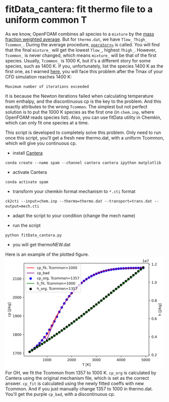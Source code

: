 # fitData_cantera: fit thermo file to a uniform common T

As we know, OpenFOAM combines all species to a `mixture` by the [mass fraction weighted average](https://github.com/OpenFOAM/OpenFOAM-7/blob/master/src/thermophysicalModels/reactionThermo/mixtures/multiComponentMixture/multiComponentMixture.C#L130).
But for `thermo.dat`, we have `Tlow_` `Thigh_` `Tcommon_`.
During the average procedure, [`operator+=`](https://github.com/OpenFOAM/OpenFOAM-7/blob/master/src/thermophysicalModels/specie/thermo/janaf/janafThermoI.H#L268) is called.
You will find that the final `mixture_` will get the lowest `Tlow_`, highest `Thigh_`.
However, `Tcommon_` is never changed, which means `mixture_` will be that of the first species.
Usually, `Tcommon_` is 1000 K, but it's a different story for some species, such as 1400 K.
If you, unfortunately, list the species 1400 K as the first one, as I warned [here](https://github.com/ZhangYanTJU/chemicalMechanisms), you will face this problem after the Tmax of your CFD simulation reaches 1400 K:
```
Maximum number of iterations exceeded
```
It is because the Newton iterations failed when calculating temperature from enthalpy, and the discontinuous cp is the key to the problem.
And this exactly attributes to the wrong `Tcommon`.
The simplest but not perfect solution is to put the 1000 K species as the first one (in `chem.inp`, where OpenFOAM reads species list).
Also, you can use fitData utility in Chemkin, which can only fit one species at a time.

This script is developed to completely solve this problem.
Only need to run once this script, you'll get a fresh new thermo.dat, with a uniform Tcommon, which will give you continuous cp.

- install [Cantera](https://github.com/Cantera/cantera)

```shell
conda create --name spam --channel cantera cantera ipython matplotlib
```

- activate Cantera

```shell
conda activate spam
```

- transform your chemkin format mechanism to `*.cti` format

```shell
ck2cti --input=chem.inp --thermo=thermo.dat --transport=trans.dat --output=mech.cti
```

- adapt the script to your condition (change the mech name)

- run the script

```shell
python fitData_cantera.py
```

- you will get thermoNEW.dat

Here is an example of the plotted figure.
![OH](OH.png)
For OH, we fit the Tcommon from 1357 to 1000 K.
`cp_org` is calculated by Cantera using the original mechanism file, which is set as the correct answer.
`cp_fit` is calculated using the newly fitted coeffs with new Tcommon.
And if you just manually change 1357 to 1000 in thermo.dat. You'll get the purple `cp_bad`, with a discontinuous cp.
